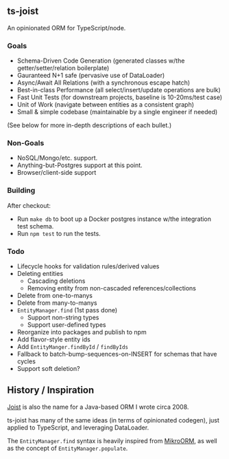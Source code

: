 ## ts-joist

An opinionated ORM for TypeScript/node.

### Goals

- Schema-Driven Code Generation (generated classes w/the getter/setter/relation boilerplate)
- Gauranteed N+1 safe (pervasive use of DataLoader)
- Async/Await All Relations (with a synchronous escape hatch)
- Best-in-class Performance (all select/insert/update operations are bulk)
- Fast Unit Tests (for downstream projects, baseline is 10-20ms/test case)
- Unit of Work (navigate between entities as a consistent graph)
- Small & simple codebase (maintainable by a single engineer if needed)

(See below for more in-depth descriptions of each bullet.)

### Non-Goals

- NoSQL/Mongo/etc. support.
- Anything-but-Postgres support at this point.
- Browser/client-side support

### Building

After checkout:

- Run `make db` to boot up a Docker postgres instance w/the integration test schema.
- Run `npm test` to run the tests.

### Todo

- Lifecycle hooks for validation rules/derived values
- Deleting entities
  - Cascading deletions
  - Removing entity from non-cascaded references/collections
- Delete from one-to-manys
- Delete from many-to-manys
- `EntityManager.find` (1st pass done)
  - Support non-string types
  - Support user-defined types
- Reorganize into packages and publish to npm
- Add flavor-style entity ids
- Add `EntityManger.findById` / `findByIds`
- Fallback to batch-bump-sequences-on-INSERT for schemas that have cycles
- Support soft deletion?

## History / Inspiration

[Joist](https://github.com/stephenh/joist) is also the name for a Java-based ORM I wrote circa 2008.

ts-joist has many of the same ideas (in terms of opinionated codegen), just applied to TypeScript, and leveraging DataLoader.

The `EntityManager.find` syntax is heavily inspired from [MikroORM](https://mikro-orm.io/), as well as the concept of `EntityManager.populate`.

